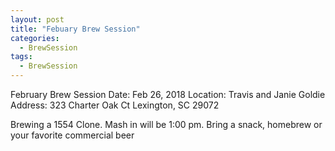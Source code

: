 ```yaml
---
layout: post
title: "Febuary Brew Session"
categories:
  - BrewSession
tags:
  - BrewSession
---
```

February Brew Session
Date:  Feb 26, 2018
Location:  Travis and Janie Goldie
Address:  323 Charter Oak Ct
          Lexington, SC 29072
          
 Brewing a 1554 Clone.  Mash in will be 1:00 pm.
 Bring a snack, homebrew or your favorite commercial beer
